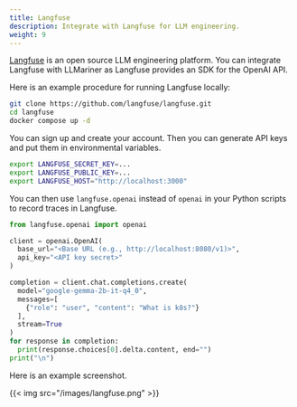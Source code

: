 ```yaml
---
title: Langfuse
description: Integrate with Langfuse for LLM engineering.
weight: 9
---
```


[Langfuse](https://github.com/langfuse/langfuse) is an open source LLM engineering platform. You can integrate Langfuse
with LLMariner as Langfuse provides an SDK for the OpenAI API.

Here is an example procedure for running Langfuse locally:

```bash
git clone https://github.com/langfuse/langfuse.git
cd langfuse
docker compose up -d
```

You can sign up and create your account. Then you can generate API keys
and put them in environmental variables.

```bash
export LANGFUSE_SECRET_KEY=...
export LANGFUSE_PUBLIC_KEY=...
export LANGFUSE_HOST="http://localhost:3000"
```

You can then use `langfuse.openai` instead of `openai` in your Python scripts
to record traces in Langfuse.

```python
from langfuse.openai import openai

client = openai.OpenAI(
  base_url="<Base URL (e.g., http://localhost:8080/v1)>",
  api_key="<API key secret>"
)

completion = client.chat.completions.create(
  model="google-gemma-2b-it-q4_0",
  messages=[
    {"role": "user", "content": "What is k8s?"}
  ],
  stream=True
)
for response in completion:
  print(response.choices[0].delta.content, end="")
print("\n")
```

Here is an example screenshot.

{{< img src="/images/langfuse.png" >}}
